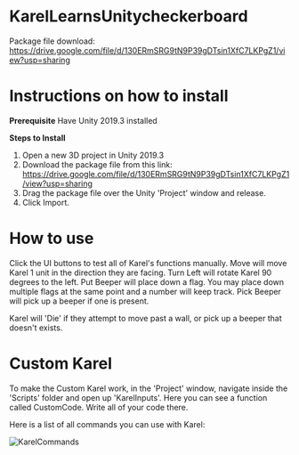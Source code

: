 # KarelLearnsUnitycheckerboard
 Package file download: 
 https://drive.google.com/file/d/130ERmSRG9tN9P39gDTsin1XfC7LKPgZ1/view?usp=sharing
 
# Instructions on how to install
**Prerequisite**
Have Unity 2019.3 installed

**Steps to Install**
1) Open a new 3D project in Unity 2019.3
2) Download the package file from this link: https://drive.google.com/file/d/130ERmSRG9tN9P39gDTsin1XfC7LKPgZ1/view?usp=sharing
3) Drag the package file over the Unity 'Project' window and release. 
4) Click Import.

# How to use
Click the UI buttons to test all of Karel's functions manually. 
Move will move Karel 1 unit in the direction they are facing.
Turn Left will rotate Karel 90 degrees to the left.
Put Beeper will place down a flag. You may place down multiple flags at the same point and a number will keep track.
Pick Beeper will pick up a beeper if one is present. 

Karel will 'Die' if they attempt to move past a wall, or pick up a beeper that doesn't exists.

# Custom Karel
To make the Custom Karel work, in the 'Project' window, navigate inside the 'Scripts' folder and open up 'KarelInputs'.
Here you can see a function called CustomCode. Write all of your code there.

Here is a list of all commands you can use with Karel:

![KarelCommands](https://user-images.githubusercontent.com/14883450/110404329-86e87200-8033-11eb-89a7-b9cb4db968d0.jpg)

